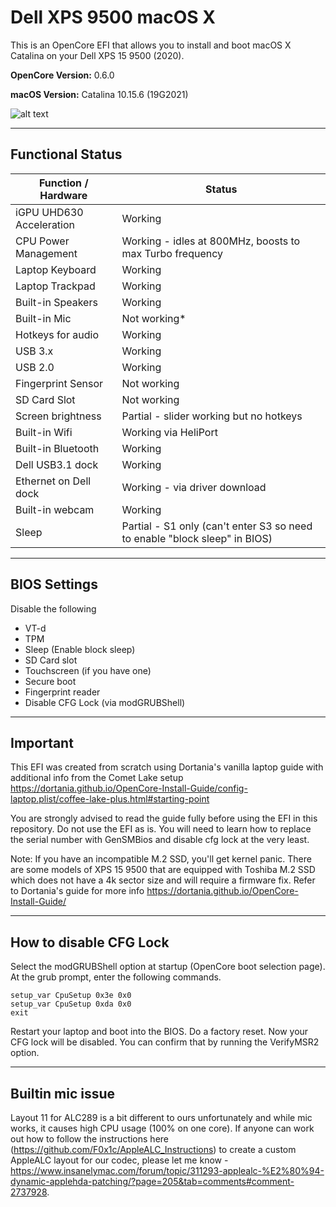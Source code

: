 # Dell XPS 9500 macOS X

This is an OpenCore EFI that allows you to install and boot macOS X Catalina on your Dell XPS 15 9500 (2020).

<b>OpenCore Version:</b> 0.6.0

<b>macOS Version:</b> Catalina 10.15.6 (19G2021)

![alt text](https://github.com/zachs78/MacOS-XPS-9500-OpenCore/blob/master/OpenCore-Catalina-XPS-15-9500.png?raw=true)

---

## Functional Status
|Function / Hardware|Status|
|-|-|
|iGPU UHD630 Acceleration|Working|
|CPU Power Management|Working - idles at 800MHz, boosts to max Turbo frequency|
|Laptop Keyboard|Working|
|Laptop Trackpad|Working|
|Built-in Speakers|Working|
|Built-in Mic|Not working*|
|Hotkeys for audio|Working|
|USB 3.x|Working|
|USB 2.0|Working|
|Fingerprint Sensor|Not working|
|SD Card Slot|Not working|
|Screen brightness|Partial - slider working but no hotkeys|
|Built-in Wifi|Working via HeliPort|
|Built-in Bluetooth|Working|
|Dell USB3.1 dock|Working|
|Ethernet on Dell dock|Working - via driver download|
|Built-in webcam|Working|
|Sleep|Partial - S1 only (can't enter S3 so need to enable "block sleep" in BIOS)|

---
## BIOS Settings
Disable the following
 - VT-d
 - TPM
 - Sleep (Enable block sleep)
 - SD Card slot
 - Touchscreen (if you have one)
 - Secure boot
 - Fingerprint reader
 - Disable CFG Lock (via modGRUBShell)

---
## Important

This EFI was created from scratch using Dortania's vanilla laptop guide with additional info from the Comet Lake setup https://dortania.github.io/OpenCore-Install-Guide/config-laptop.plist/coffee-lake-plus.html#starting-point

You are strongly advised to read the guide fully before using the EFI in this repository. Do not use the EFI as is. You will need to learn how to replace the serial number with GenSMBios and disable cfg lock at the very least.

Note: If you have an incompatible M.2 SSD, you'll get kernel panic. There are some models of XPS 15 9500 that are equipped with Toshiba M.2 SSD which does not have a 4k sector size and will require a firmware fix. Refer to Dortania's guide for more info https://dortania.github.io/OpenCore-Install-Guide/

---
## How to disable CFG Lock

Select the modGRUBShell option at startup (OpenCore boot selection page).
At the grub prompt, enter the following commands.

```
setup_var CpuSetup 0x3e 0x0
setup_var CpuSetup 0xda 0x0
exit
```

Restart your laptop and boot into the BIOS. Do a factory reset. Now your CFG lock will be disabled. You can confirm that by running the VerifyMSR2 option.

---
## Builtin mic issue

Layout 11 for ALC289 is a bit different to ours unfortunately and while mic works, it causes high CPU usage (100% on one core). If anyone can work out how to follow the instructions here (https://github.com/F0x1c/AppleALC_Instructions) to create a custom AppleALC layout for our codec, please let me know - https://www.insanelymac.com/forum/topic/311293-applealc-%E2%80%94-dynamic-applehda-patching/?page=205&tab=comments#comment-2737928.
